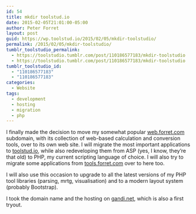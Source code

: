 ```yaml
---
id: 54
title: mkdir toolstud.io
date: 2015-02-05T21:01:00-05:00
author: Peter Forret
layout: post
guid: https://wp.toolstud.io/2015/02/05/mkdir-toolstudio/
permalink: /2015/02/05/mkdir-toolstudio/
tumblr_toolstudio_permalink:
  - https://toolstudio.tumblr.com/post/110186577183/mkdir-toolstudio
  - https://toolstudio.tumblr.com/post/110186577183/mkdir-toolstudio
tumblr_toolstudio_id:
  - "110186577183"
  - "110186577183"
categories:
  - Website
tags:
  - development
  - hosting
  - migration
  - php
---
```

I finally made the decision to move my somewhat popular [web.forret.com](http://web.forret.com) subdomain, with its collection of web-based calculation and conversion tools, over to its own web site. I will migrate the most important applications to [toolstud.io](http://toolstud.io), while also redeveloping them from ASP (yes, I know, they’re that old) to PHP, my current scripting language of choice. I will also try to migrate some applications from [tools.forret.com](http://tools.forret.com) over to here too.

I will also use this occasion to upgrade to all the latest versions of my PHP tool libraries (parsing, mrtg, visualisation) and to a modern layout system (probably Bootstrap).

I took the domain name and the hosting on [gandi.net](http://gandi.net), which is also a first tryout.
